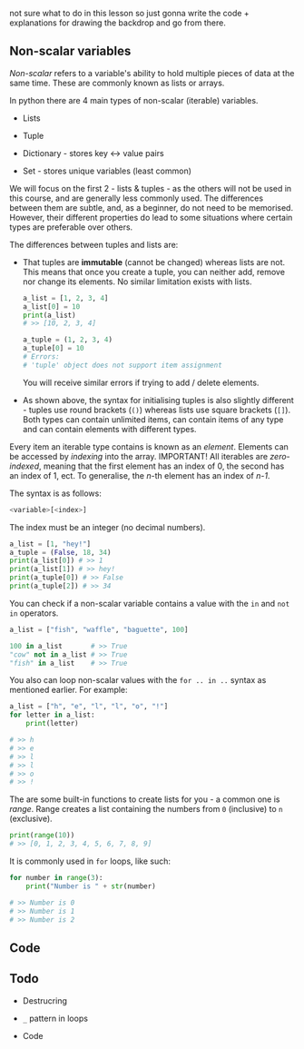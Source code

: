 not sure what to do in this lesson so just gonna write the code + explanations for drawing the backdrop and go from there.

## Non-scalar variables

*Non-scalar* refers to a variable's ability to hold multiple pieces of data at the same time. These are commonly known as lists or arrays.

In python there are 4 main types of non-scalar (iterable) variables.

- Lists

- Tuple

- Dictionary - stores key <-> value pairs

- Set - stores unique variables (least common)

We will focus on the first 2 - lists & tuples - as the others will not be used in this course, and are generally less commonly used. The differences between them are subtle, and, as a beginner, do not need to be memorised. However, their different properties do lead to some situations where certain types are preferable over others.

The differences between tuples and lists are:

- That tuples are **immutable** (cannot be changed) whereas lists are not. This means that once you create a tuple, you can neither add, remove nor change its elements. No similar limitation exists with lists.
  
  ```python
  a_list = [1, 2, 3, 4]
  a_list[0] = 10
  print(a_list)
  # >> [10, 2, 3, 4]
  
  a_tuple = (1, 2, 3, 4)
  a_tuple[0] = 10
  # Errors:
  # 'tuple' object does not support item assignment 
  ```
  
  You will receive similar errors if trying to add / delete elements.

- As shown above, the syntax for initialising tuples is also slightly different - tuples use round brackets (`()`) whereas lists use square brackets (`[]`). Both types can contain unlimited items, can contain items of any type and can contain elements with different types.

Every item an iterable type contains is known as an *element*. Elements can be accessed by *indexing* into the array. IMPORTANT! All iterables are *zero-indexed*, meaning that the first element has an index of 0, the second has an index of 1, ect. To generalise, the *n*-th element has an index of *n-1*.

The syntax is as follows:

```python
<variable>[<index>]
```

The index must be an integer (no decimal numbers).

```python
a_list = [1, "hey!"]
a_tuple = (False, 18, 34)
print(a_list[0]) # >> 1
print(a_list[1]) # >> hey!
print(a_tuple[0]) # >> False
print(a_tuple[2]) # >> 34
```

You can check if a non-scalar variable contains a value with the `in` and `not in` operators.

```python
a_list = ["fish", "waffle", "baguette", 100]

100 in a_list       # >> True
"cow" not in a_list # >> True
"fish" in a_list    # >> True
```

You also can loop non-scalar values with the `for .. in ..` syntax as mentioned earlier. For example:

```python
a_list = ["h", "e", "l", "l", "o", "!"]
for letter in a_list:
    print(letter)

# >> h
# >> e
# >> l
# >> l
# >> o
# >> !
```

The are some built-in functions to create lists for you - a common one is *range*. Range creates a list containing the numbers from `0` (inclusive) to `n` (exclusive).

```python
print(range(10))
# >> [0, 1, 2, 3, 4, 5, 6, 7, 8, 9]
```

It is commonly used in `for` loops, like such:

```python
for number in range(3):
    print("Number is " + str(number)

# >> Number is 0
# >> Number is 1
# >> Number is 2
```

## Code

## Todo

- Destrucring

- `_` pattern in loops

- Code
